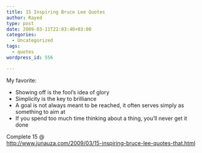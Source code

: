 ```yaml
---
title: 15 Inspiring Bruce Lee Quotes
author: Rayed
type: post
date: 2009-03-11T22:03:40+03:00
categories:
  - Uncategorized
tags:
  - quotes
wordpress_id: 556

---
```

<p>My favorite:</p>
<ul>
<li>Showing off is the fool&#8217;s idea of glory</li>
<li>Simplicity is the key to brilliance</li>
<li>A goal is not always meant to be reached, it often serves simply as something to aim at</li>
<li>If you spend too much time thinking about a thing, you&#8217;ll never get it done</li>
</ul>
<p>Complete 15 @<br />
<a href="http://www.junauza.com/2009/03/15-inspiring-bruce-lee-quotes-that.html">http://www.junauza.com/2009/03/15-inspiring-bruce-lee-quotes-that.html</a></p>
